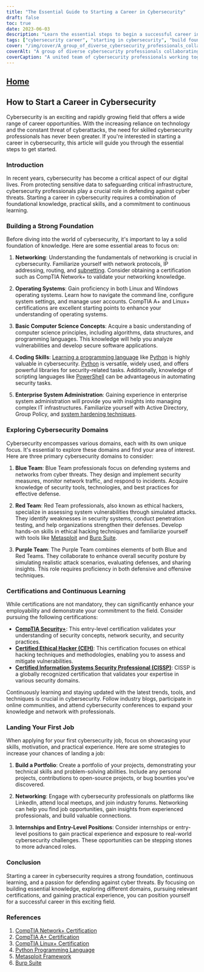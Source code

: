 ```yaml
---
title: "The Essential Guide to Starting a Career in Cybersecurity"
draft: false
toc: true
date: 2023-06-03
description: "Learn the essential steps to begin a successful career in cybersecurity, from building a strong foundation to exploring different domains and certifications."
tags: ["cybersecurity career", "starting in cybersecurity", "build foundation", "networking fundamentals", "operating systems", "coding skills", "enterprise system administration", "blue team", "red team", "purple team", "certifications", "continuous learning", "first cybersecurity job", "portfolio building", "networking for cybersecurity", "internships in cybersecurity", "CompTIA Security", "Certified Ethical Hacker CEH", "Certified Information Systems Security Professional CISSP", "cybersecurity conferences", "cybersecurity trends", "practical experience", "cybersecurity projects", "cybersecurity meetups", "entry-level cybersecurity", "defending against cyber threats", "cybersecurity professionals", "career development", "cybersecurity skills", "cybersecurity education"]
cover: "/img/cover/A_group_of_diverse_cybersecurity_professionals_collaborating.png"
coverAlt: "A group of diverse cybersecurity professionals collaborating on securing digital systems and networks."
coverCaption: "A united team of cybersecurity professionals working together to protect digital systems from cyber threats."
---
```


## [Home](/cyber-security-career-playbook-start/)

## How to Start a Career in Cybersecurity

Cybersecurity is an exciting and rapidly growing field that offers a wide range of career opportunities. With the increasing reliance on technology and the constant threat of cyberattacks, the need for skilled cybersecurity professionals has never been greater. If you're interested in starting a career in cybersecurity, this article will guide you through the essential steps to get started.

### Introduction

In recent years, cybersecurity has become a critical aspect of our digital lives. From protecting sensitive data to safeguarding critical infrastructure, cybersecurity professionals play a crucial role in defending against cyber threats. Starting a career in cybersecurity requires a combination of foundational knowledge, practical skills, and a commitment to continuous learning.

### Building a Strong Foundation

Before diving into the world of cybersecurity, it's important to lay a solid foundation of knowledge. Here are some essential areas to focus on:

1. **Networking**: Understanding the fundamentals of networking is crucial in cybersecurity. Familiarize yourself with network protocols, IP addressing, routing, and [subnetting](https://simeononsecurity.ch/articles/how-to-perform-network-segmentation-for-improved-security/). Consider obtaining a certification such as CompTIA Network+ to validate your networking knowledge.

2. **Operating Systems**: Gain proficiency in both Linux and Windows operating systems. Learn how to navigate the command line, configure system settings, and manage user accounts. CompTIA A+ and Linux+ certifications are excellent starting points to enhance your understanding of operating systems.

3. **Basic Computer Science Concepts**: Acquire a basic understanding of computer science principles, including algorithms, data structures, and programming languages. This knowledge will help you analyze vulnerabilities and develop secure software applications.

4. **Coding Skills**: [Learning a programming language](https://simeononsecurity.ch/articles/should-i-learn-programming-for-cybersecurity-or-information-technology/) like [Python](https://simeononsecurity.ch/articles/secure-coding-standards-for-python/) is highly valuable in cybersecurity. [Python](https://simeononsecurity.ch/articles/secure-coding-standards-for-python/) is versatile, widely used, and offers powerful libraries for security-related tasks. Additionally, knowledge of scripting languages like [PowerShell](https://simeononsecurity.ch/articles/learning-powershell-scripting-for-beginners/) can be advantageous in automating security tasks.

5. **Enterprise System Administration**: Gaining experience in enterprise system administration will provide you with insights into managing complex IT infrastructures. Familiarize yourself with Active Directory, Group Policy, and [system hardening techniques](https://simeononsecurity.ch/github/windows-optimize-harden-debloat/).

### Exploring Cybersecurity Domains

Cybersecurity encompasses various domains, each with its own unique focus. It's essential to explore these domains and find your area of interest. Here are three primary cybersecurity domains to consider:

1. **Blue Team**: Blue Team professionals focus on defending systems and networks from cyber threats. They design and implement security measures, monitor network traffic, and respond to incidents. Acquire knowledge of security tools, technologies, and best practices for effective defense.

2. **Red Team**: Red Team professionals, also known as ethical hackers, specialize in assessing system vulnerabilities through simulated attacks. They identify weaknesses in security systems, conduct penetration testing, and help organizations strengthen their defenses. Develop hands-on skills in ethical hacking techniques and familiarize yourself with tools like [Metasploit](https://simeononsecurity.ch/articles/what-is-metasploit/) and [Burp Suite](https://simeononsecurity.ch/articles/the-role-of-penetration-testing-in-cybersecurity/).

3. **Purple Team**: The Purple Team combines elements of both Blue and Red Teams. They collaborate to enhance overall security posture by simulating realistic attack scenarios, evaluating defenses, and sharing insights. This role requires proficiency in both defensive and offensive techniques.

### Certifications and Continuous Learning

While certifications are not mandatory, they can significantly enhance your employability and demonstrate your commitment to the field. Consider pursuing the following certifications:

- [**CompTIA Security+**](https://simeononsecurity.ch/articles/comptias-security-plus-sy0-601-what-do-you-need-to-know/): This entry-level certification validates your understanding of security concepts, network security, and security practices.
- [**Certified Ethical Hacker (CEH)**](https://simeononsecurity.ch/articles/preparing-for-the-ceh-certified-ethical-hacker-certification-exam/): This certification focuses on ethical hacking techniques and methodologies, enabling you to assess and mitigate vulnerabilities.
- [**Certified Information Systems Security Professional (CISSP)**](https://simeononsecurity.ch/articles/a-guide-to-earning-the-isc2-cissp-certification/): CISSP is a globally recognized certification that validates your expertise in various security domains.

Continuously learning and staying updated with the latest trends, tools, and techniques is crucial in cybersecurity. Follow industry blogs, participate in online communities, and attend cybersecurity conferences to expand your knowledge and network with professionals.

### Landing Your First Job

When applying for your first cybersecurity job, focus on showcasing your skills, motivation, and practical experience. Here are some strategies to increase your chances of landing a job:

1. **Build a Portfolio**: Create a portfolio of your projects, demonstrating your technical skills and problem-solving abilities. Include any personal projects, contributions to open-source projects, or bug bounties you've discovered.

2. **Networking**: Engage with cybersecurity professionals on platforms like LinkedIn, attend local meetups, and join industry forums. Networking can help you find job opportunities, gain insights from experienced professionals, and build valuable connections.

3. **Internships and Entry-Level Positions**: Consider internships or entry-level positions to gain practical experience and exposure to real-world cybersecurity challenges. These opportunities can be stepping stones to more advanced roles.

### Conclusion

Starting a career in cybersecurity requires a strong foundation, continuous learning, and a passion for defending against cyber threats. By focusing on building essential knowledge, exploring different domains, pursuing relevant certifications, and gaining practical experience, you can position yourself for a successful career in this exciting field.

### References

1. [CompTIA Network+ Certification](https://www.comptia.org/certifications/network)
2. [CompTIA A+ Certification](https://www.comptia.org/certifications/a)
3. [CompTIA Linux+ Certification](https://www.comptia.org/certifications/linux)
4. [Python Programming Language](https://www.python.org/)
5. [Metasploit Framework](https://www.metasploit.com/)
6. [Burp Suite](https://portswigger.net/burp)

